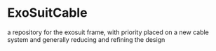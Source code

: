 # ExoSuitCable
a repository for the exosuit frame, with priority placed on a new cable system and generally reducing and refining the design
